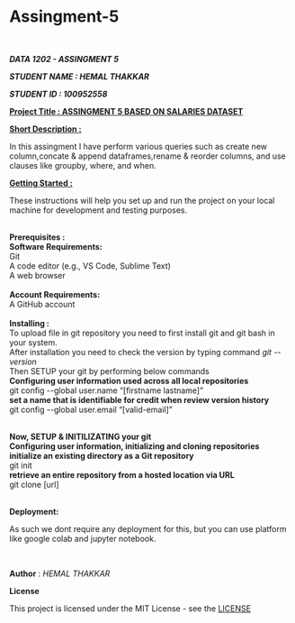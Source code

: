 # Assingment-5

<br>

<b><i>DATA 1202 - ASSINGMENT 5</i></b><br>

<b><i>STUDENT NAME : HEMAL THAKKAR</i></b><br>

<b><i>STUDENT ID : 100952558</i></b><br>

<b><u>Project Title : ASSINGMENT 5 BASED ON SALARIES DATASET</u></b><br>

<b><u>Short Description : </u></b><br>

In this assingment I have perform various queries such as create new column,concate & append dataframes,rename & reorder columns, and use clauses like groupby, where, and when.<br>

<b><u>Getting Started : </u></b><br>

These instructions will help you set up and run the project on your local machine for development and testing purposes.

<br>
<b>
Prerequisites :
<br>
    Software Requirements:</b><br>
        Git<br>
        A code editor (e.g., VS Code, Sublime Text)<br>
        A web browser<br><br>
   <b> Account Requirements:</b><br>
        A GitHub account<br>

<br>
<b>
Installing :<br></b>
To upload file in git repository you need to first install git and git bash in your system.<br>
After installation you need to check the version by typing command <i>git --version</i><br>
Then SETUP your git by performing below commands<br>
<b>Configuring user information used across all local repositories</b><br>
git config --global user.name “[firstname lastname]”<br>
<b>set a name that is identifiable for credit when review version history</b><br>
git config --global user.email “[valid-email]”<br><br>

<b>Now, SETUP & INITILIZATING your git</b><br>
<b>Configuring user information, initializing and cloning repositories</b><br>
<b>initialize an existing directory as a Git repository</b><br>
git init<br>
<b>retrieve an entire repository from a hosted location via URL</b></br>
git clone [url]<br>

<br>
<b> Deployment: </b>

As such we dont require any deployment for this, but you can use platform like google colab and jupyter notebook.

<br>

<b>Author</b> : <i>HEMAL THAKKAR</i>

<b> License </b>

This project is licensed under the MIT License - see the <a href="https://github.com/Hemal-22/Data-Analysis-Tools/blob/main/LICENSE">LICENSE</a>


